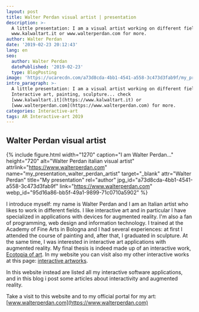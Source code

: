```yaml
---
layout: post
title: Walter Perdan visual artist | presentation
description: >-
  A little presentation: I am a visual artist working on different fields, check
  www.kalwaltart.it or www.walterperdan.com for more.
author: Walter Perdan
date: '2019-02-23 20:12:43'
lang: en
seo:
  author: Walter Perdan
  datePublished: '2019-02-23'
  type: BlogPosting
image: 'https://ucarecdn.com/a73d8cda-4bb1-4541-a558-3c473d3fab9f/my_presentation_walter_perdan_artist.jpg'
intro_paragraph: >-
  A little presentation: I am a visual artist working on different fields from
  Interactive art, painting, sculpture... check
  [www.kalwaltart.it](https://www.kalwaltart.it) or
  [www.walterperdan.com](https://www.walterperdan.com) for more.
categories: Interactive-art
tags: AR Interactive-art 2019
---
```

## Walter Perdan visual artist

{% include figure.html width="1270" caption="I am Walter Perdan..." height="720" alt="Walter Perdan italian visual artist" attrlink="https://www.walterperdan.com" name="my_presentation_walter_perdan_artist" target="_blank" attr="Walter Perdan" title="My presentation" rel="author" jpg_id="a73d8cda-4bb1-4541-a558-3c473d3fab9f" link="https://www.walterperdan.com" webp_id="95d16a86-bb5f-49a1-9899-71c0710a5902" %}

I introduce myself: my name is Walter Perdan and I am an Italian artist who likes to work in different fields. I like interactive art and in particular I have specialized in applications with devices for augmented reality. I'm also a fan of programming, web design and information technology. I trained at the Academy of Fine Arts in Bologna and I had several experiences: at first I attended the course of painting and, after that, I graduated in sculpture. At the same time, I was interested in interactive art applications with augmented reality. My final thesis is indeed made up of an interactive work, [Ecotopia of art](https://www.walterperdan.com/en/artworks/new-media/interactivity/ecotopia-art). In my website you can visit also my other interactive works at this page: [interactive artworks](https://www.walterperdan.com/en/artworks/new-media/augmented-reality).

In this website instead are listed all my interactive software applications, and in this blog i post some articles about interactivity and augmented reality.

Take a visit to this website and to my official portal for my art: [www.walterperdan.com](https://www.walterperdan.com)
